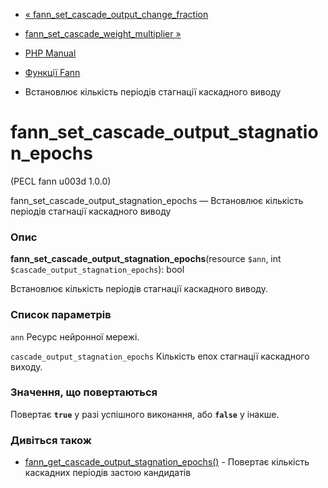 - [«
fann_set_cascade_output_change_fraction](function.fann-set-cascade-output-change-fraction.md)
- [fann_set_cascade_weight_multiplier
»](function.fann-set-cascade-weight-multiplier.md)

- [PHP Manual](index.md)
- [Функції Fann](ref.fann.md)
- Встановлює кількість періодів стагнації каскадного виводу

# fann_set_cascade_output_stagnation_epochs

(PECL fann u003d 1.0.0)

fann_set_cascade_output_stagnation_epochs — Встановлює кількість
періодів стагнації каскадного виводу

### Опис

**fann_set_cascade_output_stagnation_epochs**(resource `$ann`, int
`$cascade_output_stagnation_epochs`): bool

Встановлює кількість періодів стагнації каскадного виводу.

### Список параметрів

`ann`
Ресурс нейронної мережі.

`cascade_output_stagnation_epochs`
Кількість епох стагнації каскадного виходу.

### Значення, що повертаються

Повертає **`true`** у разі успішного виконання, або **`false`** у
інакше.

### Дивіться також

- [fann_get_cascade_output_stagnation_epochs()](function.fann-get-cascade-output-stagnation-epochs.md) -
Повертає кількість каскадних періодів застою кандидатів
